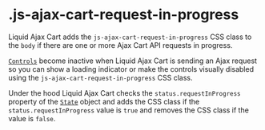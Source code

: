 # .js-ajax-cart-request-in-progress

Liquid Ajax Cart adds the `js-ajax-cart-request-in-progress` CSS class to the `body` if there are one or more Ajax Cart API requests in progress.

[`Controls`](/reference/controls) become inactive when Liquid Ajax Cart is sending an Ajax request so you can show a loading indicator or make the controls visually disabled using the `js-ajax-cart-request-in-progress` CSS class.

Under the hood Liquid Ajax Cart checks the `status.requestInProgress` property of the [`State`](/reference/state) object and adds the CSS class if the `status.requestInProgress` value is `true` and removes the CSS class if the value is `false`.